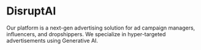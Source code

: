 # DisruptAI
Our platform is a next-gen advertising solution for ad campaign managers, influencers, and dropshippers. We specialize in hyper-targeted advertisements using Generative AI.
